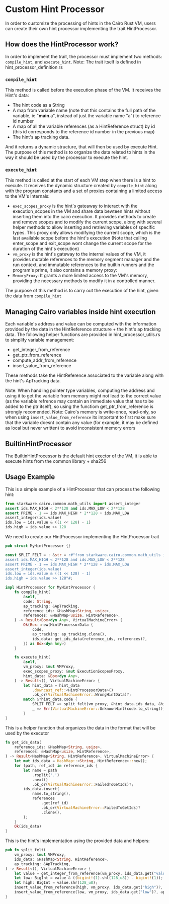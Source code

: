 Custom Hint Processor
===

In order to customize the processing of hints in the Cairo Rust VM, users can create their own hint processor implementing the trait HintProcessor.

## How does the HintProcessor work?

In order to implement the trait, the processor must implement two methods: `compile_hint`, and `execute_hint`.
Note: The trait itself is defined in hint_processor_definition.rs

### `compile_hint`

This method is called before the execution phase of the VM.
It receives the Hint's data:

* The hint code as a String
* A map from variable name (note that this contains the full path of the variable, ie "__main__.a", instead of just the variable name "a") to reference id number
* A map of all the variable references (as a HintReference struct) by id (this id corresponds to the reference id number in the previous map)
* The hint's ap tracking data.

And it returns a dynamic structure, that will then be used by execute Hint.
The purpose of this method is to organize the data related to hints in the way it should be used by the processor to execute the hint.

### `execute_hint`

This method is called at the start of each VM step when there is a hint to execute.
It receives the dynamic structure created by `compile_hint` along with the program constants and a set of proxies containing a limited access to the VM's Internals:

* `exec_scopes_proxy` is the hint's gateaway to interact with the execution_scopes in the VM and share data bewteen hints without inserting them into the cairo execution. It provides methods to create and remove scopes and to modify the current scope, along with several helper methods to allow inserting and retrieving variables of specific types. This proxy only allows modifying the current scope, which is the last available scope before the hint's execution (Note that calling enter_scope and exit_scope wont change the current scope for the duration of the hint´s execution)
* `vm_proxy` is the hint's gateway to the internal values of the VM, it provides mutable references to the memory segment manager and the run context, and immutable references to the builtin runners and the program's prime, it also contains a memory proxy:
* `MemoryProxy`: It grants a more limited access to the VM's memory, providing the necessary methods to modify it in a controlled manner.

The purpose of this method is to carry out the execution of the hint, given the data from `compile_hint`

## Managing Cairo variables inside hint execution

Each variable's address and value can be computed with the information provided by the data in the HintReference structure + the hint's ap tracking data.
The following helper functions are provided in hint_processor_utils.rs to simplify variable management:

* get_integer_from_reference
* get_ptr_from_reference
* compute_addr_from_reference
* insert_value_from_reference

These methods take the HintReference associated to the variable along with the hint's ApTracking data.

Note: When handling pointer type variables, computing the address and using it to get the variable from memory might not lead to the correct value (as the variable refrence may contain an immediate value that has to be added to the ptr itself), so using the functiom get_ptr_from_reference is strongly recomended.
Note: Cairo's memory is write-once, read-only, so when using `insert_value_from_reference` its important to first make sure that the variable doesnt contain any value (for example, it may be defined as local but never written) to avoid inconsistent memory errors

## BuiltinHintProcessor

The BuiltinHintProcessor is the default hint exector of the VM, it is able to execute hints from the common library + sha256

## Usage Example

This is a simple example of a HintProcessor that can process the following hint:

```python
from starkware.cairo.common.math_utils import assert_integer
assert ids.MAX_HIGH < 2**128 and ids.MAX_LOW < 2**128
assert PRIME - 1 == ids.MAX_HIGH * 2**128 + ids.MAX_LOW
assert_integer(ids.value)
ids.low = ids.value & ((1 << 128) - 1)
ids.high = ids.value >> 128
```

We need to create our HintProcessor implementing the HintProcessor trait
```rust
pub struct MyHintProcessor {}

const SPLIT_FELT = : &str = r#"from starkware.cairo.common.math_utils import assert_integer
assert ids.MAX_HIGH < 2**128 and ids.MAX_LOW < 2**128
assert PRIME - 1 == ids.MAX_HIGH * 2**128 + ids.MAX_LOW
assert_integer(ids.value)
ids.low = ids.value & ((1 << 128) - 1)
ids.high = ids.value >> 128"#;

impl HintProcessor for MyHintProcessor {
    fn compile_hint(
        &self,
        code: String,
        ap_tracking: &ApTracking,
        reference_ids: &HashMap<String, usize>,
        references: &HashMap<usize, HintReference>,
    ) -> Result<Box<dyn Any>, VirtualMachineError> {
        Ok(Box::new(HintProcessorData {
            code,
            ap_tracking: ap_tracking.clone(),
            ids_data: get_ids_data(reference_ids, references)?,
        }) as Box<dyn Any>)
    }

    fn execute_hint(
        &self,
        vm_proxy: &mut VMProxy,
        exec_scopes_proxy: &mut ExecutionScopesProxy,
        hint_data: &Box<dyn Any>,
    ) -> Result<(), VirtualMachineError> {
        let hint_data = hint_data
            .downcast_ref::<HintProcessorData>()
            .ok_or(VirtualMachineError::WrongHintData)?;
        match &*hint_data.code {
            SPLIT_FELT => split_felt(vm_proxy, &hint_data.ids_data, &hint_data.ap_tracking),
            _ => Err(VirtualMachineError::UnknownHint(code.to_string())),
        }
}
```

This is a helper function that organizes the data in the format that will be used by the executor
```rust
fn get_ids_data(
    reference_ids: &HashMap<String, usize>,
    references: &HashMap<usize, HintReference>,
) -> Result<HashMap<String, HintReference>, VirtualMachineError> {
    let mut ids_data = HashMap::<String, HintReference>::new();
    for (path, ref_id) in reference_ids {
        let name = path
            .rsplit('.')
            .next()
            .ok_or(VirtualMachineError::FailedToGetIds)?;
        ids_data.insert(
            name.to_string(),
            references
                .get(ref_id)
                .ok_or(VirtualMachineError::FailedToGetIds)?
                .clone(),
        );
    }
    Ok(ids_data)
}
```

This is the hint's implementation using the provided data and helpers:
```rust
pub fn split_felt(
    vm_proxy: &mut VMProxy,
    ids_data: &HashMap<String, HintReference>,
    ap_tracking: &ApTracking,
) -> Result<(), VirtualMachineError> {
    let value = get_integer_from_reference(vm_proxy, ids_data.get("value")?, ap_tracking)?;
    let low: BigInt = value & ((bigint!(1).shl(128_u8)) - bigint!(1));
    let high: BigInt = value.shr(128_u8);
    insert_value_from_reference(high, vm_proxy, ids_data.get("high")?, ap_tracking)?;
    insert_value_from_reference(low, vm_proxy, ids_data.get("low")?, ap_tracking)
}
```
